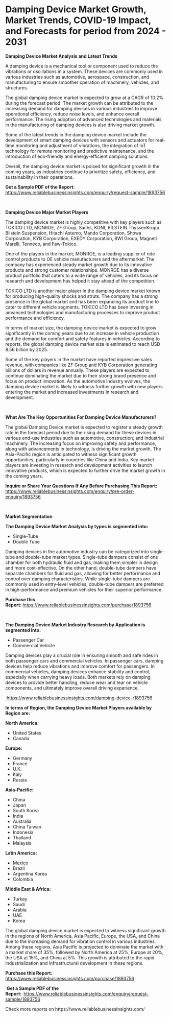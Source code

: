 <p><h1>Damping Device Market Growth, Market Trends, COVID-19 Impact, and Forecasts for period from 2024 - 2031</h1></p><p><strong>Damping Device Market Analysis and Latest Trends</strong></p>
<p><p>A damping device is a mechanical tool or component used to reduce the vibrations or oscillations in a system. These devices are commonly used in various industries such as automotive, aerospace, construction, and manufacturing to ensure smoother operation of machinery, vehicles, and structures.</p><p>The global damping device market is expected to grow at a CAGR of 10.2% during the forecast period. The market growth can be attributed to the increasing demand for damping devices in various industries to improve operational efficiency, reduce noise levels, and enhance overall performance. The rising adoption of advanced technologies and materials in the manufacturing of damping devices is also driving market growth.</p><p>Some of the latest trends in the damping device market include the development of smart damping devices with sensors and actuators for real-time monitoring and adjustment of vibrations, the integration of IoT technology for remote monitoring and predictive maintenance, and the introduction of eco-friendly and energy-efficient damping solutions.</p><p>Overall, the damping device market is poised for significant growth in the coming years, as industries continue to prioritize safety, efficiency, and sustainability in their operations.</p></p>
<p><strong>Get a Sample PDF of the Report:&nbsp;</strong> <a href="https://www.reliablebusinessinsights.com/enquiry/request-sample/1893756">https://www.reliablebusinessinsights.com/enquiry/request-sample/1893756</a></p>
<p>&nbsp;</p>
<p><strong>Damping Device Major Market Players</strong></p>
<p><p>The damping device market is highly competitive with key players such as TOKICO LTD, MONROE, ZF Group, Sachs, KONI, BILSTEIN ThyssenKrupp Bilstein Suspension, Hitachi Astemo, Mando Corporation, Showa Corporation, KYB Corporation, EXEDY Corporation, BWI Group, Magneti Marelli, Tenneco, and Faw-Tokico.</p><p>One of the players in the market, MONROE, is a leading supplier of ride control products to OE vehicle manufacturers and the aftermarket. The company has experienced steady market growth due to its innovative products and strong customer relationships. MONROE has a diverse product portfolio that caters to a wide range of vehicles, and its focus on research and development has helped it stay ahead of the competition.</p><p>TOKICO LTD is another major player in the damping device market known for producing high-quality shocks and struts. The company has a strong presence in the global market and has been expanding its product line to cater to different vehicle segments. TOKICO LTD has been investing in advanced technologies and manufacturing processes to improve product performance and efficiency.</p><p>In terms of market size, the damping device market is expected to grow significantly in the coming years due to an increase in vehicle production and the demand for comfort and safety features in vehicles. According to reports, the global damping device market size is estimated to reach USD 8.56 billion by 2025.</p><p>Some of the key players in the market have reported impressive sales revenue, with companies like ZF Group and KYB Corporation generating billions of dollars in revenue annually. These players are expected to continue dominating the market due to their strong brand presence and focus on product innovation. As the automotive industry evolves, the damping device market is likely to witness further growth with new players entering the market and increased investments in research and development.</p></p>
<p>&nbsp;</p>
<p><strong>What Are The Key Opportunities For Damping Device Manufacturers?</strong></p>
<p><p>The global Damping Device market is expected to register a steady growth rate in the forecast period due to the rising demand for these devices in various end-use industries such as automotive, construction, and industrial machinery. The increasing focus on improving safety and performance, along with advancements in technology, is driving the market growth. The Asia-Pacific region is anticipated to witness significant growth opportunities, particularly in countries like China and India. Key market players are investing in research and development activities to launch innovative products, which is expected to further drive the market growth in the coming years.</p></p>
<p><strong>Inquire or Share Your Questions If Any Before Purchasing This Report:</strong> <a href="https://www.reliablebusinessinsights.com/enquiry/pre-order-enquiry/1893756">https://www.reliablebusinessinsights.com/enquiry/pre-order-enquiry/1893756</a></p>
<p>&nbsp;</p>
<p><strong>Market Segmentation</strong></p>
<p><strong>The Damping Device Market Analysis by types is segmented into:</strong></p>
<p><ul><li>Single-Tube</li><li>Double Tube</li></ul></p>
<p><p>Damping devices in the automotive industry can be categorized into single-tube and double-tube market types. Single-tube dampers consist of one chamber for both hydraulic fluid and gas, making them simpler in design and more cost-effective. On the other hand, double-tube dampers have separate chambers for fluid and gas, allowing for better performance and control over damping characteristics. While single-tube dampers are commonly used in entry-level vehicles, double-tube dampers are preferred in high-performance and premium vehicles for their superior performance.</p></p>
<p><strong>Purchase this Report:&nbsp;</strong><a href="https://www.reliablebusinessinsights.com/purchase/1893756">https://www.reliablebusinessinsights.com/purchase/1893756</a></p>
<p>&nbsp;</p>
<p><strong>The Damping Device Market Industry Research by Application is segmented into:</strong></p>
<p><ul><li>Passenger Car</li><li>Commercial Vehicle</li></ul></p>
<p><p>Damping devices play a crucial role in ensuring smooth and safe rides in both passenger cars and commercial vehicles. In passenger cars, damping devices help reduce vibrations and improve comfort for passengers. In commercial vehicles, damping devices enhance stability and control, especially when carrying heavy loads. Both markets rely on damping devices to provide better handling, reduce wear and tear on vehicle components, and ultimately improve overall driving experience.</p></p>
<p><a href="https://www.reliablebusinessinsights.com/damping-device-r1893756">&nbsp;https://www.reliablebusinessinsights.com/damping-device-r1893756</a></p>
<p><strong>In terms of Region, the Damping Device Market Players available by Region are:</strong></p>
<p>
    <p> <strong> North America: </strong>
        <ul>
            <li>United States</li>
            <li>Canada</li>
        </ul>
        </p> 
    <p> <strong> Europe: </strong>
        <ul>
            <li>Germany</li>
            <li>France</li>
            <li>U.K.</li>
            <li>Italy</li>
            <li>Russia</li>
        </ul>
        </p> 
    <p> <strong> Asia-Pacific: </strong>
        <ul>
            <li>China</li>
            <li>Japan</li>
            <li>South Korea</li>
            <li>India</li>
            <li>Australia</li>
            <li>China Taiwan</li>
            <li>Indonesia</li>
            <li>Thailand</li>
            <li>Malaysia</li>
        </ul>
        </p> 
    <p> <strong> Latin America: </strong>
        <ul>
            <li>Mexico</li>
            <li>Brazil</li>
            <li>Argentina Korea</li>
            <li>Colombia</li>
        </ul>
        </p> 
    <p> <strong> Middle East & Africa: </strong>
        <ul>
            <li>Turkey</li>
            <li>Saudi</li>
            <li>Arabia</li>
            <li>UAE</li>
            <li>Korea</li>
        </ul>
    </p>
    </p>
<p><p>The global damping device market is expected to witness significant growth in the regions of North America, Asia Pacific, Europe, the USA, and China due to the increasing demand for vibration control in various industries. Among these regions, Asia Pacific is projected to dominate the market with a market share of 35%, followed by North America at 25%, Europe at 20%, the USA at 15%, and China at 5%. This growth is attributed to the rapid industrialization and infrastructural development in these regions.</p></p>
<p><strong>Purchase this Report: </strong><a href="https://www.reliablebusinessinsights.com/purchase/1893756">https://www.reliablebusinessinsights.com/purchase/1893756</a></p>
<p>&nbsp;<strong>Get a Sample PDF of the Report:&nbsp;&nbsp;</strong><a href="https://www.reliablebusinessinsights.com/enquiry/request-sample/1893756">https://www.reliablebusinessinsights.com/enquiry/request-sample/1893756</a></p>
<p><strong></strong></p>
<p>Check more reports on https://www.reliablebusinessinsights.com/</p>